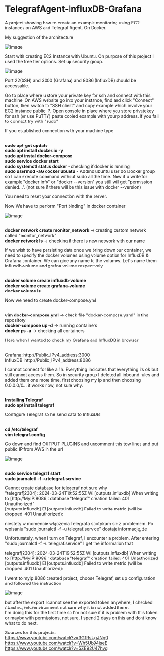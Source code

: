 # TelegrafAgent-InfluxDB-Grafana
A project showing how to create an example monitoring using EC2 instances on AWS and Telegraf Agent. On Docker.

My suggestion of the architecture

![image](https://github.com/jeti20/Docker-InfluxDB-Grafana.Telegraf/assets/61649661/c36d7ac2-15c8-4557-ac0f-e69d69d130c8)



Start with creating EC2 Instance with Ubuntu. On purpose of this project I used the free tier options. Set up security group.

![image](https://github.com/jeti20/Docker-InfluxDB-Grafana.Telegraf/assets/61649661/c6b5dba7-a09e-40a9-b7d6-5cc50051218f)


Port 22(SSH) and 3000 (Grafana) and 8086 (InfluxDB) should be accessable.

Go to place where u store your private key for ssh and connect with this machine. On AWS website go into your instance, find and click "Connect" button, then switch to "SSH client" and copy example which involve your EC2 instance public IP. Open console in place where you store privatekey for ssh (or use PuTTY) paste copied example with yourip address. If you fail to connect try with "sudo"

If you established connection with your machine type

<br>**sudo apt-get update**
<br>**sudo apt install docker.io -y**
<br>**sudo apt instal docker-compose**
<br>**sudo service docker start**
<br>**sudo systemctl status docke**r - checking if docker is running
<br>**sudo usermod -aG docker ubuntu** - Addind ubuntu user do Docker group so I can execute command without sudo all the time. Now if u write for example "docker info" or "docker --version" you still will get "permission denied...". (not sure if there will be this issue with docker --version)

You need to reset your connection with the server.

Now We have to perform "Port binding" in docker container

![image](https://github.com/jeti20/TelegrafAgent-InfluxDB-Grafana/assets/61649661/905aa51a-5408-4695-8829-cb27c7cd5452)

<br>**docker network create monitor_network** -> creating custom network called "monitor_network"
<br>**docker network ls** -> checking if there is new network with our name

If we wish to have persisting data once we bring down our container, we need to specify the docker volumes using volume option for InfluxDB & Grafana container. We can gice any name to the volumes. Let's name them influxdb-volume and grafna volume respectively.

<br>**docker volume create influxdb-volume**
<br>**docker volume create grafana-volume**
<br>**docker volume ls**

Now we need to create docker-compose.yml
 
<br>**vim docker-compose.yml** -> check file "docker-compose.yaml" in tihs repository
<br>**docker-compose up -d** -> running containers
<br>**docker ps -a** -> checking all containers

Here when I wanted to check my Grafana and InfluxDB in browser 

<br>Grafana: http://Public_IPv4_address:3000
<br>InfluxDB: http://Public_IPv4_address:8086

I cannot connect for like a 1h. Everything indicates that everything its ok but still cannot access them. So in security group I deleted all inbound rules and added them one more time, first choosing my ip and then choosing 0.0.0.0/0... it works now, not sure why.

<br>**Installing Telegraf**
<br>**sudo apt install telegraf**

Configure Telegraf so he send data to InfluxDB

<br>**cd /etc/telegraf**
<br>**vim telegraf.config**

Go down and find OUTPUT PLUGINS and uncomment this tow lines and put public IP from AWS in the url 

![image](https://github.com/jeti20/TelegrafAgent-InfluxDB-Grafana/assets/61649661/c2748309-cf21-4e84-b08a-68720200f1c9)

<br>**sudo service telegraf start**
<br>**sudo journalctl -f -u telegraf.service**

Cannot create database for telegeraf not sure why
<br>"telegraf[2304]: 2024-03-24T19:52:55Z W! [outputs.influxdb] When writing to [http://MyIP:8086]: database "telegraf" creation failed: 401 Unauthorized"
<br>[outputs.influxdb] E! [outputs.influxdb] Failed to write metric (will be dropped: 401 Unauthorized):


niestety w momencie włączenia Telegrafa spotykam się z problemem. Po wpisaniu "sudo journalctl -f -u telegraf.service" dostaje informację, że

Unfortunately, when I turn on Telegraf, I encounter a problem. After entering "sudo journalctl -f -u telegraf.service" I get the information that

telegraf[2304]: 2024-03-24T19:52:55Z W! [outputs.influxdb] When writing to [http://MyIP:8086]: database "telegraf" creation failed: 401 Unauthorized
[outputs.influxdb] E! [outputs.influxdb] Failed to write metric (will be dropped: 401 Unauthorized):

I went to myip:8086 created project, choose Telegraf, set up configuration and followed the instruction

![image](https://github.com/jeti20/Docker-InfluxDB-Grafana.Telegraf/assets/61649661/08876678-ced9-4e17-845d-227965712f52)

but after the export I cannot see the exported token anywhere, I checked /.bashrc, /etc/environment not sure why it is not added there. 
<br> I'm doing this for the first time so I'm not sure if it is problem with this token or maybe with permissions, not sure, I spend 2 days on this and dont know what to do next.

Sources for this projects:
<br>https://www.youtube.com/watch?v=3G1RsUgJNg0
<br>https://www.youtube.com/watch?v=Wh5Ub94iseE
<br>https://www.youtube.com/watch?v=5ZE92U47hvg
